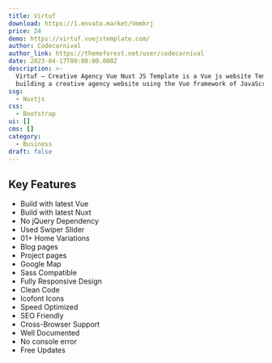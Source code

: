 ```yaml
---
title: Virtuf
download: https://1.envato.market/Vmmkrj
price: 24
demo: https://virtuf.vuejstemplate.com/
author: Codecarnival
author_link: https://themeforest.net/user/codecarnival
date: 2023-04-17T00:00:00.000Z
description: >-
  Virtuf – Creative Agency Vue Nuxt JS Template is a Vue js website Template for
  building a creative agency website using the Vue framework of JavaScript.
ssg:
  - Nuxtjs
css:
  - Bootstrap
ui: []
cms: []
category:
  - Business
draft: false
---
```

## Key Features

- Build with latest Vue
- Build with latest Nuxt
- No jQuery Dependency
- Used Swiper Slider
- 01+ Home Variations
- Blog pages
- Project pages
- Google Map
- Sass Compatible
- Fully Responsive Design
- Clean Code
- Icofont Icons
- Speed Optimized
- SEO Friendly
- Cross-Browser Support
- Well Documented
- No console error
- Free Updates
